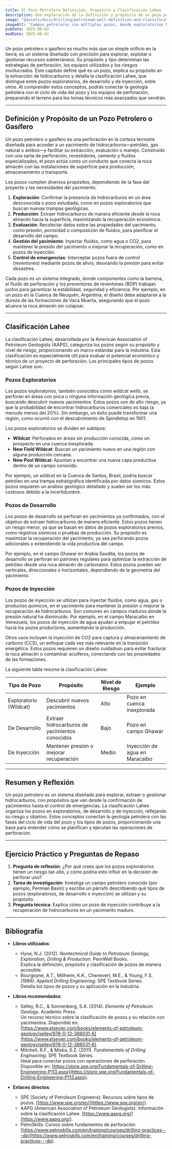 ```yaml
---
title: El Pozo Petrolero Definición, Propósito y Clasificación Lahee
description: Una exploración de la definición y propósito de un pozo petrolero o gasífero, junto con la clasificación Lahee que categoriza los pozos según su objetivo, como exploratorios, de desarrollo o de inyección. Este capítulo conecta los fundamentos geológicos y técnicos con las aplicaciones prácticas de los pozos.
image: "@assets/docs/drilling/petroleum-well-definition-and-classification/cover.jpg"
imageAlt: "Campos petroleros con múltiples pozos, desde exploratorios hasta de desarrollo, en un paisaje árido, conectados por una red de tuberías"
pubDate: 2025-08-02
modDate: 2025-08-02
---
```


Un pozo petrolero o gasífero es mucho más que un simple orificio en la tierra; es un sistema diseñado con precisión para explorar, explotar o gestionar recursos subterráneos. Su propósito y tipo determinan las estrategias de perforación, los equipos utilizados y los riesgos involucrados. Este capítulo define qué es un pozo, explica su propósito en la extracción de hidrocarburos y detalla la clasificación Lahee, que distingue entre pozos exploratorios, de desarrollo y de inyección, entre otros. Al comprender estos conceptos, podrás conectar la geología petrolera con el ciclo de vida del pozo y los equipos de perforación, preparando el terreno para los temas técnicos más avanzados que vendrán.

---

## Definición y Propósito de un Pozo Petrolero o Gasífero

Un pozo petrolero o gasífero es una perforación en la corteza terrestre diseñada para acceder a un yacimiento de hidrocarburos—petróleo, gas natural o ambos—y facilitar su extracción, evaluación o manejo. Construido con una sarta de perforación, revestidores, cemento y fluidos especializados, el pozo actúa como un conducto que conecta la roca almacén con las instalaciones de superficie para producción, almacenamiento o transporte.

Los pozos cumplen diversos propósitos, dependiendo de la fase del proyecto y las necesidades del yacimiento:

1. **Exploración**: Confirmar la presencia de hidrocarburos en un área desconocida o poco estudiada, como en pozos exploratorios que buscan nuevas trampas geológicas.
2. **Producción**: Extraer hidrocarburos de manera eficiente desde la roca almacén hacia la superficie, maximizando la recuperación económica.
3. **Evaluación**: Recolectar datos sobre las propiedades del yacimiento, como presión, porosidad o composición de fluidos, para planificar el desarrollo del campo.
4. **Gestión del yacimiento**: Inyectar fluidos, como agua o CO2, para mantener la presión del yacimiento o mejorar la recuperación, como en pozos de inyección.
5. **Control de emergencias**: Interceptar pozos fuera de control (reventones) mediante pozos de alivio, desviando la presión para evitar desastres.

Cada pozo es un sistema integrado, donde componentes como la barrena, el fluido de perforación y los preventores de reventones (BOP) trabajan juntos para garantizar la estabilidad, seguridad y eficiencia. Por ejemplo, en un pozo en la Cuenca de Neuquén, Argentina, el diseño debe adaptarse a la dureza de las formaciones de Vaca Muerta, asegurando que el pozo alcance la roca almacén sin colapsar.

---

## Clasificación Lahee

La clasificación Lahee, desarrollada por la American Association of Petroleum Geologists (AAPG), categoriza los pozos según su propósito y nivel de riesgo, proporcionando un marco estándar para la industria. Esta clasificación es especialmente útil para evaluar el potencial económico y técnico de un proyecto de perforación. Los principales tipos de pozos según Lahee son:

### Pozos Exploratorios

Los pozos exploratorios, también conocidos como *wildcat wells*, se perforan en áreas con poca o ninguna información geológica previa, buscando descubrir nuevos yacimientos. Estos pozos son de alto riesgo, ya que la probabilidad de encontrar hidrocarburos comerciales es baja (a menudo menos del 20%). Sin embargo, un éxito puede transformar una región, como ocurrió con el descubrimiento de Spindletop en 1901.

Los pozos exploratorios se dividen en subtipos:

- **Wildcat**: Perforados en áreas sin producción conocida, como un prospecto en una cuenca inexplorada.
- **New Field Wildcat**: Buscan un yacimiento nuevo en una región con alguna producción cercana.
- **New Pool Wildcat**: Apuntan a encontrar una nueva capa productiva dentro de un campo conocido.

Por ejemplo, un *wildcat* en la Cuenca de Santos, Brasil, podría buscar petróleo en una trampa estratigráfica identificada por datos sísmicos. Estos pozos requieren un análisis geológico detallado y suelen ser los más costosos debido a la incertidumbre.

### Pozos de Desarrollo

Los pozos de desarrollo se perforan en yacimientos ya confirmados, con el objetivo de extraer hidrocarburos de manera eficiente. Estos pozos tienen un riesgo menor, ya que se basan en datos de pozos exploratorios previos, como registros sísmicos o pruebas de producción. Su propósito es maximizar la recuperación del yacimiento, ya sea perforando pozos adicionales o extendiendo la vida productiva del campo.

Por ejemplo, en el campo Ghawar en Arabia Saudita, los pozos de desarrollo se perforan en patrones regulares para optimizar la extracción de petróleo desde una roca almacén de carbonatos. Estos pozos pueden ser verticales, direccionales o horizontales, dependiendo de la geometría del yacimiento.

### Pozos de Inyección

Los pozos de inyección se utilizan para inyectar fluidos, como agua, gas o productos químicos, en el yacimiento para mantener la presión o mejorar la recuperación de hidrocarburos. Son comunes en campos maduros donde la presión natural ha disminuido. Por ejemplo, en el campo Maracaibo en Venezuela, los pozos de inyección de agua ayudan a empujar el petróleo hacia los pozos productores, aumentando la producción.

Otros usos incluyen la inyección de CO2 para captura y almacenamiento de carbono (CCS), un enfoque cada vez más relevante en la transición energética. Estos pozos requieren un diseño cuidadoso para evitar fracturar la roca almacén o contaminar acuíferos, conectando con las propiedades de las formaciones.

La siguiente tabla resume la clasificación Lahee:

| **Tipo de Pozo**       | **Propósito**                              | **Nivel de Riesgo** | **Ejemplo**                       |
|------------------------|-------------------------------------------|---------------------|-----------------------------------|
| Exploratorio (Wildcat) | Descubrir nuevos yacimientos              | Alto                | Pozo en cuenca inexplorada        |
| De Desarrollo          | Extraer hidrocarburos de yacimientos conocidos | Bajo                | Pozo en campo Ghawar             |
| De Inyección           | Mantener presión o mejorar recuperación    | Medio               | Inyección de agua en Maracaibo    |

---

## Resumen y Reflexión

Un pozo petrolero es un sistema diseñado para explorar, extraer o gestionar hidrocarburos, con propósitos que van desde la confirmación de yacimientos hasta el control de emergencias. La clasificación Lahee organiza los pozos en exploratorios, de desarrollo y de inyección, reflejando su riesgo y objetivo. Estos conceptos conectan la geología petrolera con las fases del ciclo de vida del pozo y los tipos de pozos, proporcionando una base para entender cómo se planifican y ejecutan las operaciones de perforación.

---

## Ejercicio Práctico y Preguntas de Repaso

1. **Pregunta de reflexión**: ¿Por qué crees que los pozos exploratorios tienen un riesgo tan alto, y cómo podría esto influir en la decisión de perforar uno?
2. **Tarea de investigación**: Investiga un campo petrolero conocido (por ejemplo, Permian Basin) y escribe un párrafo describiendo qué tipos de pozos (exploratorios, de desarrollo o inyección) se utilizan y su propósito.
3. **Pregunta técnica**: Explica cómo un pozo de inyección contribuye a la recuperación de hidrocarburos en un yacimiento maduro.

---

## Bibliografía

- **Libros utilizados**:
  - Hyne, N.J. (2012). *Nontechnical Guide to Petroleum Geology, Exploration, Drilling & Production*. PennWell Books.  
    Explica la definición, propósito y clasificación de pozos de manera accesible.
  - Bourgoyne, A.T., Millheim, K.K., Chenevert, M.E., & Young, F.S. (1986). *Applied Drilling Engineering*. SPE Textbook Series.  
    Detalla los tipos de pozos y su aplicación en la industria.

- **Libros recomendados**:
  - Selley, R.C., & Sonnenberg, S.A. (2014). *Elements of Petroleum Geology*. Academic Press.  
    Un recurso técnico sobre la clasificación de pozos y su relación con yacimientos. Disponible en: [https://www.elsevier.com/books/elements-of-petroleum-geology/selley/978-0-12-386031-6](https://www.elsevier.com/books/elements-of-petroleum-geology/selley/978-0-12-386031-6).
  - Mitchell, R.F., & Miska, S.Z. (2011). *Fundamentals of Drilling Engineering*. SPE Textbook Series.  
    Ideal para conectar pozos con operaciones de perforación. Disponible en: [https://store.spe.org/Fundamentals-of-Drilling-Engineering-P113.aspx](https://store.spe.org/Fundamentals-of-Drilling-Engineering-P113.aspx).

- **Enlaces directos**:
  - SPE (Society of Petroleum Engineers): Recursos sobre tipos de pozos. [https://www.spe.org/en/](https://www.spe.org/en/).
  - AAPG (American Association of Petroleum Geologists): Información sobre la clasificación Lahee. [https://www.aapg.org/](https://www.aapg.org/).
  - PetroSkills: Cursos sobre fundamentos de perforación. [https://www.petroskills.com/en/training/courses/drilling-practices---dp](https://www.petroskills.com/en/training/courses/drilling-practices---dp).
